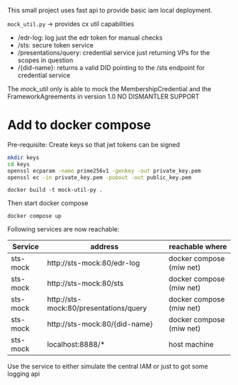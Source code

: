 This small project uses fast api to provide basic iam local deployment.

`mock_util.py` -> provides cx util capabilities

- /edr-log: log just the edr token for manual checks
- /sts: secure token service
- /presentations/query: credential service just returning VPs for the scopes in question
- /{did-name}: returns a valid DID pointing to the /sts endpoint for credential service

The mock_util only is able to mock the MembershipCredential and the FrameworkAgreements in version 1.0
NO DISMANTLER SUPPORT

# Add to docker compose

Pre-requisite: Create keys so that jwt tokens can be signed

```sh 
mkdir keys
cd keys
openssl ecparam -name prime256v1 -genkey -out private_key.pem
openssl ec -in private_key.pem -pubout -out public_key.pem
```

```shell
docker build -t mock-util-py .
```

Then start docker compose

```shell
docker compose up
```

Following services are now reachable:

| Service           | address                                         | reachable where          |
|-------------------|-------------------------------------------------|--------------------------|
| sts-mock | http://sts-mock:80/edr-log             | docker compose (miw net) |
| sts-mock | http://sts-mock:80/sts                 | docker compose (miw net) |
| sts-mock | http://sts-mock:80/presentations/query | docker compose (miw net) |
| sts-mock | http://sts-mock:80/{did-name}          | docker compose (miw net) |
| sts-mock | localhost:8888/*                                | host machine             |

Use the service to either simulate the central IAM or just to got some logging api
